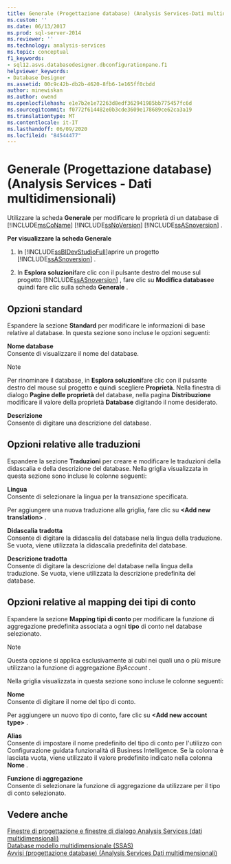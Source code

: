 ```yaml
---
title: Generale (Progettazione database) (Analysis Services-Dati multidimensionali) | Microsoft Docs
ms.custom: ''
ms.date: 06/13/2017
ms.prod: sql-server-2014
ms.reviewer: ''
ms.technology: analysis-services
ms.topic: conceptual
f1_keywords:
- sql12.asvs.databasedesigner.dbconfigurationpane.f1
helpviewer_keywords:
- Database Designer
ms.assetid: 00c9c42b-db2b-4620-8fb6-1e165ff0cbdd
author: minewiskan
ms.author: owend
ms.openlocfilehash: e1e7b2e1e72263d8edf362941985bb775457fc6d
ms.sourcegitcommit: f0772f614482e0b3cde3609e178689ce62ca3a19
ms.translationtype: MT
ms.contentlocale: it-IT
ms.lasthandoff: 06/09/2020
ms.locfileid: "84544477"
---
```

# <a name="general-database-designer-analysis-services---multidimensional-data"></a>Generale (Progettazione database) (Analysis Services - Dati multidimensionali)
  Utilizzare la scheda **Generale** per modificare le proprietà di un database di [!INCLUDE[msCoName](../includes/msconame-md.md)] [!INCLUDE[ssNoVersion](../includes/ssnoversion-md.md)] [!INCLUDE[ssASnoversion](../includes/ssasnoversion-md.md)] .  
  
 **Per visualizzare la scheda Generale**  
  
1.  In [!INCLUDE[ssBIDevStudioFull](../includes/ssbidevstudiofull-md.md)]aprire un progetto [!INCLUDE[ssASnoversion](../includes/ssasnoversion-md.md)] .  
  
2.  In **Esplora soluzioni**fare clic con il pulsante destro del mouse sul progetto [!INCLUDE[ssASnoversion](../includes/ssasnoversion-md.md)] , fare clic su **Modifica database**e quindi fare clic sulla scheda **Generale** .  
  
## <a name="basic-options"></a>Opzioni standard  
 Espandere la sezione **Standard** per modificare le informazioni di base relative al database. In questa sezione sono incluse le opzioni seguenti:  
  
 **Nome database**  
 Consente di visualizzare il nome del database.  
  
> [!NOTE]  
>  Per rinominare il database, in **Esplora soluzioni**fare clic con il pulsante destro del mouse sul progetto e quindi scegliere **Proprietà**. Nella finestra di dialogo **Pagine delle proprietà** del database, nella pagina **Distribuzione** modificare il valore della proprietà **Database** digitando il nome desiderato.  
  
 **Descrizione**  
 Consente di digitare una descrizione del database.  
  
## <a name="translations-options"></a>Opzioni relative alle traduzioni  
 Espandere la sezione **Traduzioni** per creare e modificare le traduzioni della didascalia e della descrizione del database. Nella griglia visualizzata in questa sezione sono incluse le colonne seguenti:  
  
 **Lingua**  
 Consente di selezionare la lingua per la transazione specificata.  
  
 Per aggiungere una nuova traduzione alla griglia, fare clic su **\<Add new translation>** .  
  
 **Didascalia tradotta**  
 Consente di digitare la didascalia del database nella lingua della traduzione. Se vuota, viene utilizzata la didascalia predefinita del database.  
  
 **Descrizione tradotta**  
 Consente di digitare la descrizione del database nella lingua della traduzione. Se vuota, viene utilizzata la descrizione predefinita del database.  
  
## <a name="account-type-mapping-options"></a>Opzioni relative al mapping dei tipi di conto  
 Espandere la sezione **Mapping tipi di conto** per modificare la funzione di aggregazione predefinita associata a ogni **tipo** di conto nel database selezionato.  
  
> [!NOTE]  
>   Questa opzione si applica esclusivamente ai cubi nei quali una o più misure utilizzano la funzione di aggregazione *ByAccount* .  
  
 Nella griglia visualizzata in questa sezione sono incluse le colonne seguenti:  
  
 **Nome**  
 Consente di digitare il nome del tipo di conto.  
  
 Per aggiungere un nuovo tipo di conto, fare clic su **\<Add new account type>** .  
  
 **Alias**  
 Consente di impostare il nome predefinito del tipo di conto per l'utilizzo con Configurazione guidata funzionalità di Business Intelligence. Se la colonna è lasciata vuota, viene utilizzato il valore predefinito indicato nella colonna **Nome** .  
  
 **Funzione di aggregazione**  
 Consente di selezionare la funzione di aggregazione da utilizzare per il tipo di conto selezionato.  
  
## <a name="see-also"></a>Vedere anche  
 [Finestre di progettazione e finestre di dialogo Analysis Services &#40;dati multidimensionali&#41;](analysis-services-designers-and-dialog-boxes-multidimensional-data.md)   
 [Database modello multidimensionale &#40;SSAS&#41;](multidimensional-models/multidimensional-model-databases-ssas.md)   
 [Avvisi &#40;progettazione database&#41; &#40;Analysis Services Dati multidimensionali&#41;](warnings-database-designer-analysis-services-multidimensional-data.md)  
  
  
